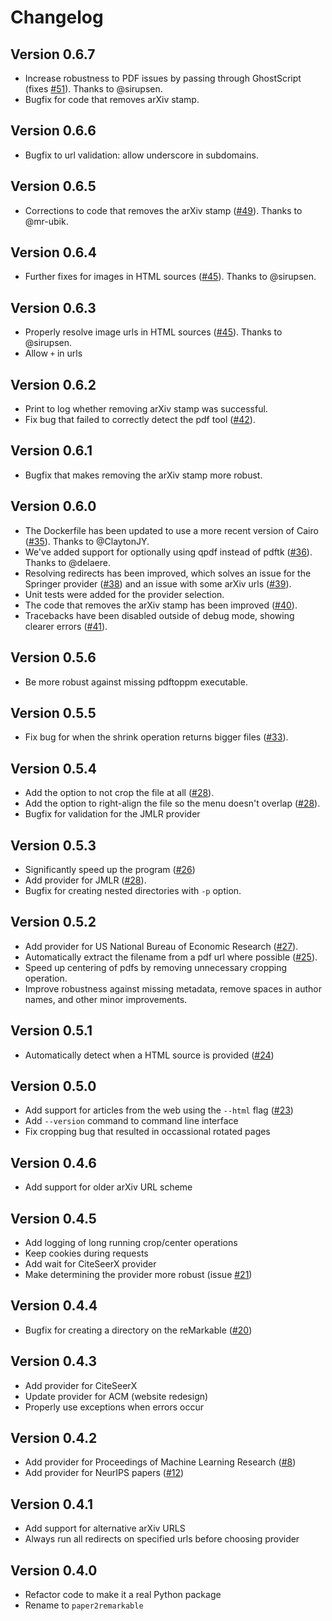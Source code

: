 # Changelog

## Version 0.6.7

* Increase robustness to PDF issues by passing through GhostScript (fixes 
  [#51](https://github.com/GjjvdBurg/paper2remarkable/issues/51)). Thanks to 
  @sirupsen.
* Bugfix for code that removes arXiv stamp.

## Version 0.6.6

* Bugfix to url validation: allow underscore in subdomains.

## Version 0.6.5

* Corrections to code that removes the arXiv stamp 
  ([#49](https://github.com/GjjvdBurg/paper2remarkable/issues/49)). Thanks to 
  @mr-ubik.

## Version 0.6.4

* Further fixes for images in HTML sources 
  ([#45](https://github.com/GjjvdBurg/paper2remarkable/issues/45)). Thanks to 
  @sirupsen.

## Version 0.6.3

* Properly resolve image urls in HTML sources 
  ([#45](https://github.com/GjjvdBurg/paper2remarkable/issues/45)). Thanks to 
  @sirupsen.
* Allow ``+`` in urls

## Version 0.6.2

* Print to log whether removing arXiv stamp was successful.
* Fix bug that failed to correctly detect the pdf tool 
  ([#42](https://github.com/GjjvdBurg/paper2remarkable/issues/42)).

## Version 0.6.1

* Bugfix that makes removing the arXiv stamp more robust.

## Version 0.6.0

* The Dockerfile has been updated to use a more recent version of Cairo
  ([#35](https://github.com/GjjvdBurg/paper2remarkable/issues/35)). Thanks to 
  @ClaytonJY.
* We've added support for optionally using qpdf instead of pdftk
  ([#36](https://github.com/GjjvdBurg/paper2remarkable/pull/36)). Thanks to 
  @delaere.
* Resolving redirects has been improved, which solves an issue for the 
  Springer provider 
  ([#38](https://github.com/GjjvdBurg/paper2remarkable/pull/38)) and an issue 
  with some arXiv urls 
  ([#39](https://github.com/GjjvdBurg/paper2remarkable/pull/39)).
* Unit tests were added for the provider selection.
* The code that removes the arXiv stamp has been improved 
  ([#40](https://github.com/GjjvdBurg/paper2remarkable/pull/40)).
* Tracebacks have been disabled outside of debug mode, showing clearer errors 
  ([#41](https://github.com/GjjvdBurg/paper2remarkable/pull/41)).

## Version 0.5.6

* Be more robust against missing pdftoppm executable.

## Version 0.5.5

* Fix bug for when the shrink operation returns bigger files 
  ([#33](https://github.com/GjjvdBurg/paper2remarkable/issues/33)).

## Version 0.5.4

* Add the option to not crop the file at all
  ([#28](https://github.com/GjjvdBurg/paper2remarkable/pull/30)).
* Add the option to right-align the file so the menu doesn't overlap
  ([#28](https://github.com/GjjvdBurg/paper2remarkable/pull/31)).
* Bugfix for validation for the JMLR provider

## Version 0.5.3

* Significantly speed up the program 
  ([#26](https://github.com/GjjvdBurg/paper2remarkable/issues/26))
* Add provider for JMLR 
  ([#28](https://github.com/GjjvdBurg/paper2remarkable/pull/28)).
* Bugfix for creating nested directories with ``-p`` option.

## Version 0.5.2

* Add provider for US National Bureau of Economic Research
  ([#27](https://github.com/GjjvdBurg/paper2remarkable/pull/27)).
* Automatically extract the filename from a pdf url where possible 
  ([#25](https://github.com/GjjvdBurg/paper2remarkable/issues/25)).
* Speed up centering of pdfs by removing unnecessary cropping operation.
* Improve robustness against missing metadata, remove spaces in author names, 
  and other minor improvements.

## Version 0.5.1

* Automatically detect when a HTML source is provided 
  ([#24](https://github.com/GjjvdBurg/paper2remarkable/pull/24))

## Version 0.5.0

* Add support for articles from the web using the ``--html`` flag 
  ([#23](https://github.com/GjjvdBurg/paper2remarkable/pull/23))
* Add ``--version`` command to command line interface
* Fix cropping bug that resulted in occassional rotated pages

## Version 0.4.6

* Add support for older arXiv URL scheme

## Version 0.4.5

* Add logging of long running crop/center operations
* Keep cookies during requests
* Add wait for CiteSeerX provider
* Make determining the provider more robust (issue 
  [#21](https://github.com/GjjvdBurg/paper2remarkable/issues/21))

## Version 0.4.4

* Bugfix for creating a directory on the reMarkable 
  ([#20](https://github.com/GjjvdBurg/paper2remarkable/issues/20))

## Version 0.4.3

* Add provider for CiteSeerX
* Update provider for ACM (website redesign)
* Properly use exceptions when errors occur

## Version 0.4.2

* Add provider for Proceedings of Machine Learning Research 
  ([#8](https://github.com/GjjvdBurg/paper2remarkable/issues/8))
* Add provider for NeurIPS papers 
  ([#12](https://github.com/GjjvdBurg/paper2remarkable/issues/12))

## Version 0.4.1

* Add support for alternative arXiv URLS
* Always run all redirects on specified urls before choosing provider

## Version 0.4.0

* Refactor code to make it a real Python package
* Rename to ``paper2remarkable``
